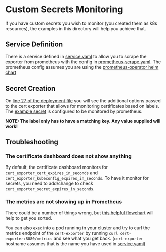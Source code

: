 # Custom Secrets Monitoring

If you have custom secrets you wish to monitor (you created them as k8s resources), the examples in this directory will help you achieve that.

## Service Definition

There is a service defined in [service.yaml](https://github.com/joe-elliott/cert-exporter/blob/master/docs/examples/custom-secrets/service.yaml) to allow you to scrape the exporter from prometheus with the config in [prometheus-scrape.yaml](https://github.com/joe-elliott/cert-exporter/blob/master/docs/examples/custom-secrets/prometheus-scrape.yaml).  The prometheus config assumes you are using the [prometheus-operator helm chart](https://github.com/helm/charts/tree/master/stable/prometheus-operator)

## Secret Creation

On [line 27 of the deployment file](https://github.com/joe-elliott/cert-exporter/blob/master/docs/examples/custom-secrets/deployment.yaml#L27) you will see the additional options passed to the cert exporter that allows for monitoring certificates based on labels.  The [example secret](https://github.com/joe-elliott/cert-exporter/blob/master/docs/examples/custom-secrets/secret.yaml) is configured to be monitored by prometheus.

**NOTE:  The label only has to have a matching key.  Any value supplied will work!**

## Troubleshooting

### The certificate dashboard does not show anything

By default, the certificate dashboard monitors for `cert_exporter_cert_expires_in_seconds` and `cert_exporter_kubeconfig_expires_in_seconds`.  To have it monitor for secrets, you need to add/change to check `cert_exporter_secret_expires_in_seconds`.

### The metrics are not showing up in Prometheus

There could be a number of things wrong, but [this helpful flowchart](https://learnk8s.io/a/troubleshooting-kubernetes.pdf) will help to get you sorted.

You can also `exec` into a pod running in your cluster and try to curl the metrics endpoint of the `cert-exporter` by running `curl cert-exporter:8080/metrics` and see what you get back. (`cert-exporter` hostname assumes that is the name you have used in [service.yaml](https://github.com/joe-elliott/cert-exporter/blob/master/docs/examples/custom-secrets/service.yaml))
